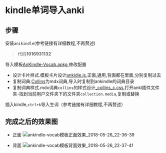 # kindle单词导入anki

## 步骤
安装`anikindle`(参考链接有详细教程,不再赘述)
> 代码**1016931132**

导入模板[AnKindle-Vocab.apkg](https://github.com/CrabQ/my_skills_book/blob/master/source/anki/ankindle/AnKindle-Vocab.apkg),修改配置

- 设计卡片样式.模板卡片设计[ankidle.js](https://github.com/CrabQ/my_skills_book/blob/master/source/anki/ankindle/ankindle.js),正面,通用,背面都在里面,分别复制过去
- 复制词典.[Collins](https://github.com/CrabQ/my_skills_book/tree/master/source/anki/ankindle/Collins)为mdx词典,导入时复制到ankindle的词典目录
- 复制词典样式.mdx词典`collins`的样式设计[_collins_c.css](https://github.com/CrabQ/my_skills_book/blob/master/source/anki/ankindle/_collins_c.css),打开anki插件文件夹-找到当前用户文件夹下的文件夹`collection.media`,复制或替换

插入kindle,`ctrl+k`导入生词（参考链接有详细教程,不再赘述）

## 完成之后的效果图
- 正面
![ankindle-vocab模板正面效果_2018-05-26_22-36-39](http://ww1.sinaimg.cn/large/e2528559gy1frp4d8mxf1j20i40ieaaa.jpg)

- 背面
![ankindle-vocab模板背面效果_2018-05-26_22-37-41](http://ww1.sinaimg.cn/large/e2528559gy1frp4f7bbodj20i40rn0tr.jpg)
